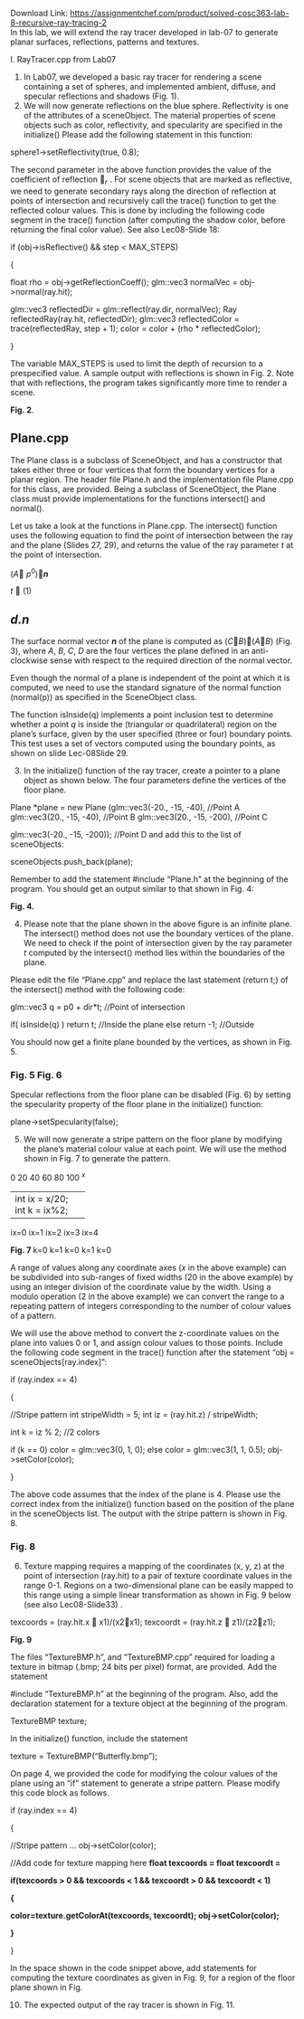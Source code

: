 Download Link: https://assignmentchef.com/product/solved-cosc363-lab-8-recursive-ray-tracing-2
<br>
In this lab, we will extend the ray tracer developed in lab-07 to generate planar surfaces,  reflections, patterns and textures.

I.  RayTracer.cpp  from Lab07

<ol>

 <li>In Lab07, we developed a basic ray tracer for rendering a scene containing a set of spheres, and implemented ambient, diffuse, and specular reflections and shadows (Fig. 1).</li>

 <li>We will now generate reflections on the blue sphere. Reflectivity is one of the attributes of a sceneObject. The material properties of scene objects such as color, reflectivity, and specularity are specified in the initialize() Please add the following statement in this function:</li>

</ol>

sphere1-&gt;setReflectivity(true, 0.8);

The second parameter in the above function provides the value of the coefficient of reflection <em><sub>r</sub></em> .  For scene objects that are marked as reflective, we need to generate secondary rays along the direction of reflection at points of intersection and recursively call the trace() function to get the reflected colour values.  This is done by including the following code segment in the trace() function (after computing the shadow color, before returning the final color value). See also Lec08-Slide 18:

if (obj-&gt;isReflective() &amp;&amp; step &lt; MAX_STEPS)

{

float rho = obj-&gt;getReflectionCoeff();         glm::vec3 normalVec = obj-&gt;normal(ray.hit);

glm::vec3 reflectedDir = glm::reflect(ray.dir, normalVec);           Ray reflectedRay(ray.hit, reflectedDir);            glm::vec3 reflectedColor = trace(reflectedRay, step + 1);           color = color + (rho * reflectedColor);

}







The variable MAX_STEPS is used to limit the depth of recursion to a prespecified value.  A sample output with reflections is shown in Fig. 2.  Note that with reflections, the program takes significantly more time to render a scene.

<strong>Fig. 2</strong>.

<h2>Plane.cpp</h2>

The Plane class is a subclass of SceneObject, and has a constructor that takes either three or four vertices that form the boundary vertices for a planar region. The header file Plane.h  and the implementation file Plane.cpp for this class, are provided.  Being a subclass of SceneObject, the Plane class must provide implementations for the functions intersect()  and  normal().

Let us take a look at the functions in Plane.cpp.   The intersect()  function uses the following equation to find the point of intersection between the ray and the plane  (Slides 27, 29), and returns the value of the ray parameter  <em>t</em>  at the point of intersection.

(<em>A</em> <em>p</em><sup>0</sup>)<strong><em>n</em></strong>

<em>t </em>                                                                                                  (1)

<h2><em>d.n</em></h2>

The surface normal vector <strong><em>n</em></strong> of the plane is computed as (<em>C</em><em>B</em>)(<em>A</em><em>B</em>)    (Fig. 3),  where <em>A</em>, <em>B</em>, <em>C</em>, <em>D</em> are the four vertices the plane defined in an anti-clockwise sense with respect to the required direction of the normal vector.

Even though the normal of a plane is independent of the point at which it is computed, we need to use the standard signature of the normal function (normal(p)) as specified in the SceneObject class.

The function isInside(q)  implements a point inclusion test to determine whether a point <em>q</em> is inside the (triangular or quadrilateral) region on the plane’s surface, given by the user specified (three or four) boundary points. This test uses a set of vectors computed using the boundary points, as shown on slide Lec-08Slide 29.

<ol start="3">

 <li>In the initialize() function of the ray tracer, create a pointer to a plane object as shown below. The four parameters define the vertices of the floor plane.</li>

</ol>




Plane *plane = new Plane (glm::vec3(-20., -15, -40),    //Point A                            glm::vec3(20., -15, -40),     //Point B                     glm::vec3(20., -15, -200),    //Point C

glm::vec3(-20., -15, -200));    //Point D and add this to the list of sceneObjects:

sceneObjects.push_back(plane);

Remember to add the statement   #include “Plane.h”  at the beginning of the program.  You should get an output similar to that shown in Fig. 4:

<strong>Fig. 4.</strong>

<ol start="4">

 <li>Please note that the plane shown in the above figure is an infinite plane. The intersect() method does not use the boundary vertices of the plane. We need to check if the point of intersection given by the ray parameter <em>t</em> computed by the intersect() method lies within the boundaries of the plane.</li>

</ol>

Please edit the file “Plane.cpp” and replace the last statement (return t;) of the intersect() method with the following code:




glm::vec3 q = p0 + dir*t;   //Point of intersection

if( isInside(q) ) return t;   //Inside the plane   else return -1;             //Outside

You should now get a finite plane bounded by the vertices, as shown in Fig. 5.




<h3>                                              Fig. 5                                                          Fig. 6</h3>

Specular reflections from the floor plane can be disabled (Fig. 6)  by setting the specularity property of the floor plane in the initialize() function:

plane-&gt;setSpecularity(false);

<ol start="5">

 <li>We will now generate a stripe pattern on the floor plane by modifying the plane’s material colour value at each point. We will use the method shown in Fig. 7 to generate the pattern.</li>

</ol>

0         20          40          60          80           100              <em><sup>x </sup></em>

<table width="116">

 <tbody>

  <tr>

   <td width="116">int  ix = x/20; int   k = ix%2;</td>

  </tr>

 </tbody>

</table>

ix=0          ix=1        ix=2       ix=3       ix=4

<strong>Fig. 7                </strong>k=0           k=1         k=0         k=1        k=0




A range of values along any coordinate axes (<em>x </em>in the above example) can be subdivided into sub-ranges of fixed widths (20 in the above example) by using an integer division of the coordinate value by the width. Using a modulo operation (2 in the above example) we can convert the range to a repeating pattern of integers corresponding to the number of colour values of a pattern.

We will use the above method to convert the z-coordinate values on the plane into values 0 or 1, and assign colour values to those points.  Include the following code segment in the trace() function after the statement “obj = sceneObjects[ray.index]”:

if (ray.index == 4)

{

//Stripe pattern    int stripeWidth = 5;    int iz = (ray.hit.z) / stripeWidth;

int k = iz % 2;                  //2 colors

if (k == 0) color = glm::vec3(0, 1, 0);    else color = glm::vec3(1, 1, 0.5);    obj-&gt;setColor(color);

}




The above code assumes that the index of the plane is 4.  Please use the correct index from the initialize() function based on the position of the plane in the sceneObjects list.   The output with the stripe pattern is shown in Fig. 8.

<h3> Fig. 8</h3>




<ol start="6">

 <li>Texture mapping requires a mapping of the coordinates (x, y, z) at the point of intersection (ray.hit) to a pair of texture coordinate values in the range 0-1. Regions on a two-dimensional plane can be easily mapped to this range using a simple linear transformation as shown in Fig. 9 below (see also Lec08-Slide33) .</li>

</ol>

texcoords = (ray.hit.x  x1)/(x2x1); texcoordt = (ray.hit.z  z1)/(z2z1);

<strong>Fig. 9 </strong>

The files “TextureBMP.h”, and  “TextureBMP.cpp” required for loading a texture in bitmap (.bmp;  24 bits per pixel) format, are provided.  Add the statement

#include “TextureBMP.h”  at the beginning of the program.  Also, add the declaration statement  for a texture object at the beginning of the program.

TextureBMP texture;

In the initialize()  function,  include the statement

texture = TextureBMP(“Butterfly.bmp”);

On page 4, we provided the code for modifying the colour values of the plane using an “if” statement to generate a stripe pattern.  Please modify this code block as follows.




if (ray.index == 4)

{

//Stripe pattern    …   obj-&gt;setColor(color);




//Add code for texture mapping here    <strong>float texcoords =     float texcoordt = </strong>

<strong>   if(texcoords &gt; 0 &amp;&amp; texcoords &lt; 1 &amp;&amp;      texcoordt &gt; 0 &amp;&amp; texcoordt &lt; 1) </strong>

<strong>   { </strong>

<strong>     color=texture.getColorAt(texcoords, texcoordt);      obj-&gt;setColor(color); </strong>

<strong>   } </strong>




}

In the space shown in the code snippet above, add statements for computing the texture coordinates as given in Fig. 9, for a region of the floor plane shown in Fig.

<ol start="10">

 <li>The expected output of the ray tracer is shown in Fig. 11.</li>

</ol>